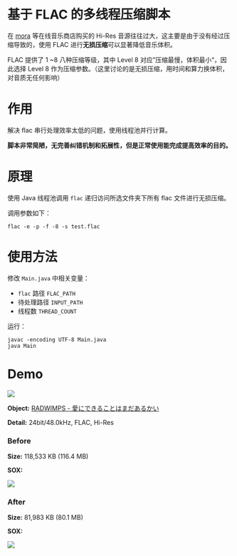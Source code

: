 # 基于 FLAC 的多线程压缩脚本

在 [mora](https://mora.jp/) 等在线音乐商店购买的 Hi-Res 音源往往过大，这主要是由于没有经过压缩导致的，使用 FLAC 进行**无损压缩**可以显著降低音乐体积。

FLAC 提供了 1 ~8 八种压缩等级，其中 Level 8 对应”压缩最慢，体积最小“，因此选择 Level 8 作为压缩参数。（这里讨论的是无损压缩，用时间和算力换体积，对音质无任何影响）

# 作用

解决 flac 串行处理效率太低的问题，使用线程池并行计算。

**脚本非常简陋，无完善纠错机制和拓展性，但是正常使用能完成提高效率的目的。**

# 原理

使用 Java 线程池调用 `flac` 递归访问所选文件夹下所有 flac 文件进行无损压缩。

调用参数如下：

```shell
flac -e -p -f -8 -s test.flac
```

# 使用方法

修改 `Main.java`  中相关变量：

-  `flac` 路径 `FLAC_PATH`
- 待处理路径 `INPUT_PATH`
- 线程数 `THREAD_COUNT`

运行：

```shell
javac -encoding UTF-8 Main.java
java Main
```

# Demo

![](https://cdn.jsdelivr.net/gh/bipy/CDN@master/repo/FLAC-Compressor/cover.jpg)

**Object:** [RADWIMPS - 愛にできることはまだあるかい](https://mora.jp/package/43000006/00602508485718/) 

**Detail:** 24bit/48.0kHz, FLAC, Hi-Res

### Before

**Size:** 118,533 KB (116.4 MB)

**SOX:**

![](https://cdn.jsdelivr.net/gh/bipy/CDN@master/repo/FLAC-Compressor/before.png)

### After

**Size:** 81,983 KB (80.1 MB)

**SOX:**

![](https://cdn.jsdelivr.net/gh/bipy/CDN@master/repo/FLAC-Compressor/after.png)

